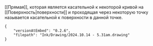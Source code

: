 [[Прямая]], которая является касательной к некоторой кривой на [[Поверхность|поверхности]] и проходящая через некоторую точку называется касательной к поверхности в данной точке.
```handdrawn-ink
{
	"versionAtEmbed": "0.2.6",
	"filepath": "Ink/Drawing/2024.10.14 - 5.31am.drawing"
}
```
